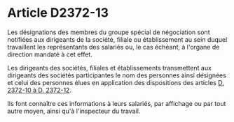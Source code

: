 # Article D2372-13

Les désignations des membres du groupe spécial de négociation sont notifiées aux dirigeants de la société, filiale ou établissement au sein duquel travaillent les représentants des salariés ou, le cas échéant, à l'organe de direction mandaté à cet effet. 
  
  
Les dirigeants des sociétés, filiales et établissements transmettent aux dirigeants des sociétés participantes le nom des personnes ainsi désignées et celui des personnes élues en application des dispositions des articles [D. 2372-10 à D. 2372-12][1]. 
  
  
Ils font connaître ces informations à leurs salariés, par affichage ou par tout autre moyen, ainsi qu'à l'inspecteur du travail.

 [1]: /affichCodeArticle.do?cidTexte=LEGITEXT000006072050&idArticle=LEGIARTI000019713907&dateTexte=&categorieLien=cid